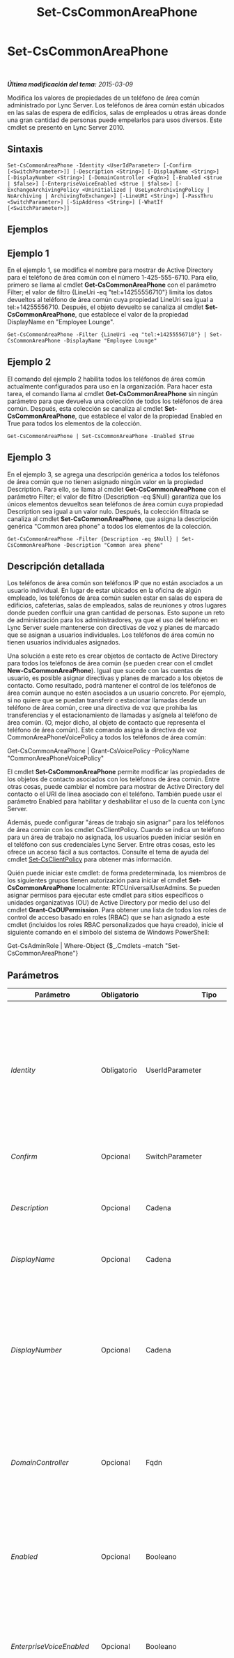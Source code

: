 ﻿---
title: Set-CsCommonAreaPhone
TOCTitle: Set-CsCommonAreaPhone
ms:assetid: 765ab74c-33ca-4b17-ba15-edb2fe559ebb
ms:mtpsurl: https://technet.microsoft.com/es-es/library/Gg398579(v=OCS.15)
ms:contentKeyID: 48275699
ms.date: 01/07/2017
mtps_version: v=OCS.15
ms.translationtype: HT
---

# Set-CsCommonAreaPhone

 

_**Última modificación del tema:** 2015-03-09_

Modifica los valores de propiedades de un teléfono de área común administrado por Lync Server. Los teléfonos de área común están ubicados en las salas de espera de edificios, salas de empleados u otras áreas donde una gran cantidad de personas puede empelarlos para usos diversos. Este cmdlet se presentó en Lync Server 2010.

## Sintaxis

    Set-CsCommonAreaPhone -Identity <UserIdParameter> [-Confirm [<SwitchParameter>]] [-Description <String>] [-DisplayName <String>] [-DisplayNumber <String>] [-DomainController <Fqdn>] [-Enabled <$true | $false>] [-EnterpriseVoiceEnabled <$true | $false>] [-ExchangeArchivingPolicy <Uninitialized | UseLyncArchivingPolicy | NoArchiving | ArchivingToExchange>] [-LineURI <String>] [-PassThru <SwitchParameter>] [-SipAddress <String>] [-WhatIf [<SwitchParameter>]]

## Ejemplos

## Ejemplo 1

En el ejemplo 1, se modifica el nombre para mostrar de Active Directory para el teléfono de área común con el número 1-425-555-6710. Para ello, primero se llama al cmdlet **Get-CsCommonAreaPhone** con el parámetro Filter; el valor de filtro {LineUri -eq "tel:+14255556710"} limita los datos devueltos al teléfono de área común cuya propiedad LineUri sea igual a tel:+14255556710. Después, el objeto devuelto se canaliza al cmdlet **Set-CsCommonAreaPhone**, que establece el valor de la propiedad DisplayName en "Employee Lounge".

    Get-CsCommonAreaPhone -Filter {LineUri -eq "tel:+14255556710"} | Set-CsCommonAreaPhone -DisplayName "Employee Lounge"

## Ejemplo 2

El comando del ejemplo 2 habilita todos los teléfonos de área común actualmente configurados para uso en la organización. Para hacer esta tarea, el comando llama al cmdlet **Get-CsCommonAreaPhone** sin ningún parámetro para que devuelva una colección de todos los teléfonos de área común. Después, esta colección se canaliza al cmdlet **Set-CsCommonAreaPhone**, que establece el valor de la propiedad Enabled en True para todos los elementos de la colección.

    Get-CsCommonAreaPhone | Set-CsCommonAreaPhone -Enabled $True

## Ejemplo 3

En el ejemplo 3, se agrega una descripción genérica a todos los teléfonos de área común que no tienen asignado ningún valor en la propiedad Description. Para ello, se llama al cmdlet **Get-CsCommonAreaPhone** con el parámetro Filter; el valor de filtro {Description -eq $Null} garantiza que los únicos elementos devueltos sean teléfonos de área común cuya propiedad Description sea igual a un valor nulo. Después, la colección filtrada se canaliza al cmdlet **Set-CsCommonAreaPhone**, que asigna la descripción genérica "Common area phone" a todos los elementos de la colección.

    Get-CsCommonAreaPhone -Filter {Description -eq $Null} | Set-CsCommonAreaPhone -Description "Common area phone"

## Descripción detallada

Los teléfonos de área común son teléfonos IP que no están asociados a un usuario individual. En lugar de estar ubicados en la oficina de algún empleado, los teléfonos de área común suelen estar en salas de espera de edificios, cafeterías, salas de empleados, salas de reuniones y otros lugares donde pueden confluir una gran cantidad de personas. Esto supone un reto de administración para los administradores, ya que el uso del teléfono en Lync Server suele mantenerse con directivas de voz y planes de marcado que se asignan a usuarios individuales. Los teléfonos de área común no tienen usuarios individuales asignados.

Una solución a este reto es crear objetos de contacto de Active Directory para todos los teléfonos de área común (se pueden crear con el cmdlet **New-CsCommonAreaPhone**). Igual que sucede con las cuentas de usuario, es posible asignar directivas y planes de marcado a los objetos de contacto. Como resultado, podrá mantener el control de los teléfonos de área común aunque no estén asociados a un usuario concreto. Por ejemplo, si no quiere que se puedan transferir o estacionar llamadas desde un teléfono de área común, cree una directiva de voz que prohíba las transferencias y el estacionamiento de llamadas y asígnela al teléfono de área común. (O, mejor dicho, al objeto de contacto que representa el teléfono de área común). Este comando asigna la directiva de voz CommonAreaPhoneVoicePolicy a todos los teléfonos de área común:

Get-CsCommonAreaPhone | Grant-CsVoicePolicy –PolicyName "CommonAreaPhoneVoicePolicy"

El cmdlet **Set-CsCommonAreaPhone** permite modificar las propiedades de los objetos de contacto asociados con los teléfonos de área común. Entre otras cosas, puede cambiar el nombre para mostrar de Active Directory del contacto o el URI de línea asociado con el teléfono. También puede usar el parámetro Enabled para habilitar y deshabilitar el uso de la cuenta con Lync Server.

Además, puede configurar "áreas de trabajo sin asignar" para los teléfonos de área común con los cmdlet CsClientPolicy. Cuando se indica un teléfono para un área de trabajo no asignada, los usuarios pueden iniciar sesión en el teléfono con sus credenciales Lync Server. Entre otras cosas, esto les ofrece un acceso fácil a sus contactos. Consulte el tema de ayuda del cmdlet [Set-CsClientPolicy](set-csclientpolicy.md) para obtener más información.

Quién puede iniciar este cmdlet: de forma predeterminada, los miembros de los siguientes grupos tienen autorización para iniciar el cmdlet **Set-CsCommonAreaPhone** localmente: RTCUniversalUserAdmins. Se pueden asignar permisos para ejecutar este cmdlet para sitios específicos o unidades organizativas (OU) de Active Directory por medio del uso del cmdlet **Grant-CsOUPermission**. Para obtener una lista de todos los roles de control de acceso basado en roles (RBAC) que se han asignado a este cmdlet (incluidos los roles RBAC personalizados que haya creado), inicie el siguiente comando en el símbolo del sistema de Windows PowerShell:

Get-CsAdminRole | Where-Object {$\_.Cmdlets –match "Set-CsCommonAreaPhone"}

## Parámetros


<table>
<colgroup>
<col style="width: 25%" />
<col style="width: 25%" />
<col style="width: 25%" />
<col style="width: 25%" />
</colgroup>
<thead>
<tr class="header">
<th>Parámetro</th>
<th>Obligatorio</th>
<th>Tipo</th>
<th>Descripción</th>
</tr>
</thead>
<tbody>
<tr class="odd">
<td><p><em>Identity</em></p></td>
<td><p>Obligatorio</p></td>
<td><p>UserIdParameter</p></td>
<td><p>Identificador único del teléfono de área común. Los teléfonos de área común se identifican con el nombre distintivo de Active Directory del objeto de contacto asociado. De forma predeterminada, los teléfonos de área común usan un GUID (identificador único global) como nombre común; esto significa que los teléfonos normalmente tienen una identidad similar a esta: CN={ce84964a-c4da-4622-ad34-c54ff3ed361f},OU=Redmond,DC=Litwareinc,DC=com. Por este motivo, es posible que le resulte más fácil recuperar los teléfonos de área común si usa el cmdlet <strong>Get-CsCommonAreaPhone</strong> y luego canaliza los objetos devueltos al cmdlet <strong>Set-CsCommonAreaPhone</strong>.</p></td>
</tr>
<tr class="even">
<td><p><em>Confirm</em></p></td>
<td><p>Opcional</p></td>
<td><p>SwitchParameter</p></td>
<td><p>Se le pedirá confirmación antes de ejecutar el comando.</p></td>
</tr>
<tr class="odd">
<td><p><em>Description</em></p></td>
<td><p>Opcional</p></td>
<td><p>Cadena</p></td>
<td><p>Permite modificar el atributo de descripción de Active Directory para el teléfono de área común. Esto permite proporcionar información adicional sobre el teléfono como por ejemplo, detalles sobre con quién debe ponerse en contacto si surgen problemas con el teléfono.</p></td>
</tr>
<tr class="even">
<td><p><em>DisplayName</em></p></td>
<td><p>Opcional</p></td>
<td><p>Cadena</p></td>
<td><p>Permite modificar el nombre para mostrar de Active Directory del teléfono de área común.</p></td>
</tr>
<tr class="odd">
<td><p><em>DisplayNumber</em></p></td>
<td><p>Opcional</p></td>
<td><p>Cadena</p></td>
<td><p>Número de teléfono tal como aparece en Lync. Puede asignar el formato que prefiera a la propiedad DisplayNumber; por ejemplo, 1-800-555-1234, 1-(800)-555-1234, 1.800.555.1234, etc. Al elegir un número para mostrar, tenga en cuenta que este número aparecerá en la pantalla del teléfono de área común solo si se puede normalizar el número. (Normalización es el proceso de traducción de cadenas de números en un formato de número telefónico estándar). Si no existe una regla de normalización para el formato de número telefónico usado al configurar el número para mostrar, la pantalla del teléfono de área común mostrará el valor de la propiedad LineUri en lugar del valor de la propiedad DisplayNumber.</p></td>
</tr>
<tr class="even">
<td><p><em>DomainController</em></p></td>
<td><p>Opcional</p></td>
<td><p>Fqdn</p></td>
<td><p>Permite conectarse al controlador de dominio especificado para modificar la información de contacto. Para conectarse a un controlador de dominio específico, debe incluir el parámetro DomainController seguido del nombre del equipo (por ejemplo, atl-mcs-001) o su nombre de dominio completo (FQDN), por ejemplo: atl-mcs-001.litwareinc.com.</p></td>
</tr>
<tr class="odd">
<td><p><em>Enabled</em></p></td>
<td><p>Opcional</p></td>
<td><p>Booleano</p></td>
<td><p>Indica si el objeto de contacto del teléfono de área común se ha habilitado para Lync Server.</p>
<p>Si se deshabilita un contacto con el parámetro Enabled, la información asociada con esa cuenta se conservará (incluidas las directivas asignadas, si el usuario está habilitado para telefonía IP empresarial, el control remoto de llamadas y la integración de correo de voz). Si se vuelve a habilitar la cuenta más adelante con el parámetro Enabled, la información asociada con la cuenta se restaurará.</p></td>
</tr>
<tr class="even">
<td><p><em>EnterpriseVoiceEnabled</em></p></td>
<td><p>Opcional</p></td>
<td><p>Booleano</p></td>
<td><p>Indica si el objeto de contacto del teléfono de área común se ha habilitado para telefonía IP empresarial, la solución de Microsoft que usa el protocolo de voz sobre IP (VoIP). Con la telefonía IP empresarial, las llamadas telefónicas se pueden hacer a través de Internet en lugar de usar la red telefónica estándar.</p></td>
</tr>
<tr class="odd">
<td><p><em>ExchangeArchivingPolicy</em></p></td>
<td><p>Opcional</p></td>
<td><p>ExchangeArchivingPolicyOptionsEnum</p></td>
<td><p>Indica si se archivan las sesiones de mensajería instantánea del contacto. Los valores permitidos son:</p>
<p>* Uninitialized</p>
<p>* UseLyncArchivingPolicy</p>
<p>* ArchivingToExchange</p>
<p>* NoArchiving</p></td>
</tr>
<tr class="even">
<td><p><em>LineURI</em></p></td>
<td><p>Opcional</p></td>
<td><p>System.String</p></td>
<td><p>Número de teléfono del teléfono de área común. El identificador uniforme de recursos (URI) de línea debe especificarse en el formato E.164 y con el prefijo &quot;TEL:&quot;. Por ejemplo: TEL:+14255551297. Los números de extensión deben agregarse al final del URI de línea, por ejemplo: TEL:+14255551297; ext=51297.</p></td>
</tr>
<tr class="odd">
<td><p><em>PassThru</em></p></td>
<td><p>Opcional</p></td>
<td><p>SwitchParameter</p></td>
<td><p>Devuelve un objeto que representa el teléfono de área común.</p></td>
</tr>
<tr class="even">
<td><p><em>SipAddress</em></p></td>
<td><p>Opcional</p></td>
<td><p>Cadena</p></td>
<td><p>Identificador único que permite que el teléfono de área común se comunique con dispositivos SIP, como Lync. La dirección SIP debe tener el prefijo sip: e incluye un dominio SIP válido. Por ejemplo: sip:bldg14lobby@litwareinc.com.</p>
<p></p></td>
</tr>
<tr class="odd">
<td><p><em>WhatIf</em></p></td>
<td><p>Opcional</p></td>
<td><p>SwitchParameter</p></td>
<td><p>Describe qué sucedería si se ejecutara el comando sin ejecutarlo realmente.</p></td>
</tr>
</tbody>
</table>


## Tipos de entrada

Objeto Microsoft.Rtc.Management.ADConnect.Schema.OCSADCommonAreaPhoneContact.

## Tipos de valores devueltos

De manera predeterminada, el cmdlet **Set-CsCommonAreaPhone** no devuelve ningún valor ni objeto. No obstante, si incluye el parámetro PassThru, el cmdlet devolverá instancias del objeto Microsoft.Rtc.Management.ADConnect.Schema.OCSADCommonAreaPhoneContact.

## Vea también

#### Otros recursos

[Get-CsCommonAreaPhone](get-cscommonareaphone.md)  
[Move-CsCommonAreaPhone](move-cscommonareaphone.md)  
[New-CsCommonAreaPhone](new-cscommonareaphone.md)  
[Remove-CsCommonAreaPhone](remove-cscommonareaphone.md)

